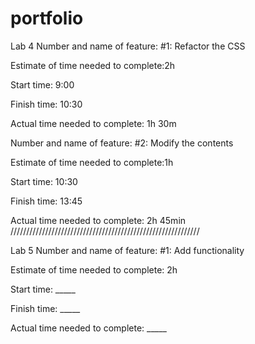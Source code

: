 # portfolio

Lab 4 Number and name of feature: #1: Refactor the CSS

Estimate of time needed to complete:2h

Start time: 9:00

Finish time: 10:30

Actual time needed to complete: 1h 30m

Number and name of feature: #2: Modify the contents

Estimate of time needed to complete:1h

Start time: 10:30

Finish time: 13:45

Actual time needed to complete: 2h 45min
////////////////////////////////////////////////////////////


Lab 5 Number and name of feature:  #1: Add functionality

Estimate of time needed to complete: 2h

Start time: _____

Finish time: _____

Actual time needed to complete: _____